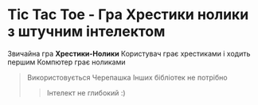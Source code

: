# Tic Tac Toe - Гра Хрестики нолики з штучним інтелектом

Звичайна гра **Хрестики-Нолики**
Користувач грає хрестиками і ходить першим
Компютер грає ноликами

> Використовується Черепашка
> Інших бібліотек не потрібно
> > Інтелект не глибокий :)
